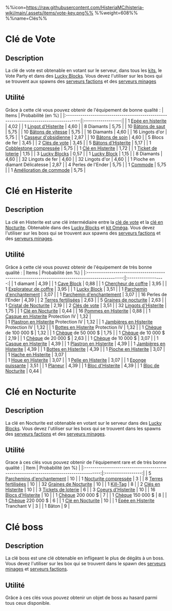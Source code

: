 %%icon=https://raw.githubusercontent.com/HisteriaMC/histeria-wiki/main/.assets/items/vote-key.png%%
%%weight=608%%
%%name=Clés%%

# Clé de Vote

## Description
La clé de vote est obtenable en votant sur le serveur, dans tous les [kits](https://histeria.fr/wiki/récompenses/kits), le Vote Party et dans des [Lucky Blocks](https://histeria.fr/wiki/blocks/lucky-block). Vous devez l'utiliser sur les boxs qui se trouvent aux spawns des [serveurs factions](https://histeria.fr/wiki/mondes/faction-servers) et des [serveurs minages](https://histeria.fr/wiki/mondes/minage-servers)

## Utilité
Grâce à cette clé vous pouvez obtenir de l'équipement de bonne qualité :
| Items                                                                                 | Probabilité (en %) |
|:-------------------------------------------------------------------------------------:|:------------------:|
| 1 [Epée en histerite](https://histeria.fr/wiki/outils/histerite-sword)                | 4,02               |
| 1 [Lingot d'Histerite](https://histeria.fr/wiki/ressources/histerite)               | 4,60               |
| 8 Diamants                                                                            | 5,75               |
| 10 [Bâtons de saut](https://histeria.fr/wiki/bâtons/jump-stick)                       | 5,75               |
| 10 [Bâtons de vitesse](https://histeria.fr/wiki/bâtons/speed-stick)                   | 5,75               |
| 16 Diamants                                                                           | 4,60               |
| 16 Lingots d'or                                                                       | 5,75               |
| 1 [Casseur d'obsidienne](https://histeria.fr/wiki/objets/obsidian-breaker)            | 2,87               |
| 10 [Bâtons de soin](https://histeria.fr/wiki/bâtons/heal-stick)                       | 4,60               |
| 5 Blocs de fer                                                                        | 3,45               |
| 2 [Clés de vote](https://histeria.fr/wiki/clés/vote-key)                            | 3,45               |
| 5 [Bâtons d'Histerite](https://histeria.fr/wiki/ressources/histerite-stick)               | 5,17               |
| 1 [Cobblestone compressée](https://histeria.fr/wiki/ressources/compress-cobble)        | 5,75               |
| 1 [Clé en Histerite](https://histeria.fr/wiki/clés/histerite-key)                   | 1,72               |
| 1 [Ticket de loterie](https://histeria.fr/wiki/objets/lottery-ticket)                 | 1,15               |
| 3 [Lucky Blocks](https://histeria.fr/wiki/blocs/lucky-block)                          | 0,57               |
| 1 [Lucky Block](https://histeria.fr/wiki/blocs/lucky-block)                           | 1,15               |
| 8 Diamants                                                                            | 4,60               |
| 32 Lingots de fer                                                                     | 4,60               |
| 32 Lingots d'or                                                                       | 4,60               |
| 1 Pioche en diamant Délicatesse                                                       | 2,87               |
| 4 Perles de l'Ender                                                                   | 5,75               |
| 1 [Commode](https://histeria.fr/wiki/blocs/drawer)                                    | 5,75               |
| 1 [Amélioration de commode](https://histeria.fr/wiki/objets/drawer-upgrade)           | 5,75               |


# Clé en Histerite

## Description
La clé en Histerite est une clé intermédiaire entre la [clé de vote](https://histeria.fr/wiki/clés/vote-key) et la [clé en Nocturite](https://histeria.fr/wiki/clés/nocturite-key). Obtenable dans des [Lucky Blocks](https://histeria.fr/wiki/blocs/lucky-block) et [kit Oméga](https://histeria.fr/wiki/récompenses/kits). Vous devez l'utiliser sur les boxs qui se trouvent aux spawns des [serveurs factions](https://histeria.fr/wiki/mondes/faction-servers) et des [serveurs minages](https://histeria.fr/wiki/mondes/minage-servers).

## Utilité
Grâce à cette clé vous pouvez obtenir de l'équipement de très bonne qualité :
| Items                                                                                           | Probabilité (en %) |
|:-----------------------------------------------------------------------------------------------:|:------------------:|
| 1 diamant                                                                                       | 4,39               |
| 1 [Cave Block](https://histeria.fr/wiki/blocs/cave-block)                                       | 0,88               |
| 1 [Chercheur de coffre](https://histeria.fr/wiki/objets/chest-finder)                         | 3,95               |
| 1 [Explorateur de coffre](https://histeria.fr/wiki/objets/chest-explorer)                        | 3,95               |
| 1 [Lucky Block](https://histeria.fr/wiki/blocs/lucky-block)                                     | 3,51               |
| 1 [Parchemin d'enchantement](https://histeria.fr/wiki/objets/forge-note)                                       | 3,07               |
| 1 [Parchemin d'enchantement](https://histeria.fr/wiki/objets/forge-note)                                       | 3,07               |
| 16 Perles de l'Ender                                                                            | 4,39               |
| 2 [Terres fertilisées](https://histeria.fr/wiki/blocs/fertilized-dirt)                          | 2,63               |
| 5 [Graines de nocturite](https://histeria.fr/wiki/ressources/nocturite-seed)                        | 2,63               |
| 1 [Cristal de Nocturite](https://histeria.fr/wiki/ressources/nocturite-crystal)                     | 2,19               |
| 2 [Clés de vote](https://histeria.fr/wiki/clés/vote-key)                                      | 3,51               |
| 32 [Lingots d'Histerite](https://histeria.fr/wiki/ressources/histerite-ingot)                       | 1,75               |
| 1 [Clé en Nocturite](https://histeria.fr/wiki/clés/nocturite-key)                             | 0,44               |
| 16 [Pommes en Histerite](https://histeria.fr/wiki/objets/histerite-apple)                       | 0,88               |
| 1 [Casque en Histerite](https://histeria.fr/wiki/armures/histerite-helmet) Protection IV        | 1,32               |                
| 1 [Plastron en Histerite](https://histeria.fr/wiki/armures/histerite-chestplate) Protection IV  | 1,32               |
| 1 [Jambières en Histerite](https://histeria.fr/wiki/armures/histerite-leggings) Protection IV   | 1,32               |
| 1 [Bottes en Histerite](https://histeria.fr/wiki/armures/histerite-boots) Protection IV         | 1,32               |
| 1 [Chèque](https://histeria.fr/wiki/objets/bank-note) de 100 000 $                    | 1,32               |
| 1 [Chèque](https://histeria.fr/wiki/objets/bank-note) de 50 000 $                     | 1,75               |
| 1 [Chèque](https://histeria.fr/wiki/objets/bank-note) de 10 000 $                     | 2,19               |
| 1 [Chèque](https://histeria.fr/wiki/objets/bank-note) de 20 000 $                     | 2,63               |
| 1 [Chèque](https://histeria.fr/wiki/objets/bank-note) de 10 000 $                     | 3,07               |
| 1 [Casque en Histerite](https://histeria.fr/wiki/armures/histerite-helmet)                      | 4,39               |
| 1 [Plastron en Histerite](https://histeria.fr/wiki/armures/histerite-chestplate)                | 4,39               |
| 1 [Jambières en Histerite](https://histeria.fr/wiki/armures/histerite-leggings)                 | 4,39               |
| 1 [Bottes en Histerite](https://histeria.fr/wiki/armures/histerite-boots)                       | 4,39               |
| 1 [Pioche en Histerite](https://histeria.fr/wiki/outils/histerite-pickaxe)                      | 3,07               |
| 1 [Hache en Histerite](https://histeria.fr/wiki/outils/histerite-axe)                           | 3,07               |               
| 1 [Houe en Histerite](https://histeria.fr/wiki/outils/histerite-hoe)                            | 3,07               |
| 1 [Pelle en Histerite](https://histeria.fr/wiki/outils/histerite-shovel)                        | 3,07               |
| 1 [Eponge puissante](https://histeria.fr/wiki/bâtons/sponger)                                   | 3,51               |
| 1 [Planeur](https://histeria.fr/wiki/objets/hang-glider)                                             | 4,39               |
| 1 [Bloc d'Histerite](https://histeria.fr/wiki/ressources/histerite-block)                           | 4,39               |
| 1 [Bloc de Nocturite](https://histeria.fr/wiki/ressources/nocturite-block)                           | 0,44               |


# Clé en Nocturite

## Description
La clé en Nocturite est obtenable en votant sur le serveur dans des [Lucky Blocks](https://histeria.fr/wiki/blocs/lucky-block).
Vous devez l'utiliser sur les boxs qui se trouvent dans les spawns des [serveurs factions](https://histeria.fr/wiki/mondes/faction-servers) et des [serveurs minages](https://histeria.fr/wiki/mondes/minage-servers).

## Utilité
Grace à ces clés vous pouvez obtenir de l'équipement rare et de très bonne qualité :
| Item                                                                                   | Probabilité (en %) |
|:--------------------------------------------------------------------------------------:|:------------------:|
| 5 [Parchemins d'enchantement](https://histeria.fr/wiki/objets/forge-note)                             | 10                 |
| 1 [Nocturite compressée](https://histeria.fr/wiki/ressources/nocturite-compress)           | 3                  |
| 8 [Terres fertilisées](https://histeria.fr/wiki/blocs/fertilized-dirt)                 | 10                 |
| 32 [Graines de Nocturite](https://histeria.fr/wiki/ressources/nocturite-seed)              | 10                 |
| 1 [Kill-Tag](https://histeria.fr/wiki/objets/kill-tag)                                 | 8                  |
| 2 [Clés en Histerite](https://histeria.fr/wiki/clés/histerite-key)                   | 10                 |
| 3 [Tickets de loterie](https://histeria.fr/wiki/objets/lottery-ticket)                 | 6                  |
| 3 [Coeurs d'Histerite](https://histeria.fr/wiki/ressources/histerite-core)                 | 10                 |
| 16 [Blocs d'Histerite](https://histeria.fr/wiki/ressources/histerite-block)                | 10                 |
| 1 [Chèque](https://histeria.fr/wiki/objets/bank-note) 200 000 $              | 7                  |
| 1 [Chèque](https://histeria.fr/wiki/objets/bank-note) 150 000 $              | 8                  |
| 1 [Chèque](https://histeria.fr/wiki/objets/bank-note) 220 000 $              | 6                  |
| 1 [Clé en Nocturite](https://histeria.fr/wiki/clés/nocturite-key)                    | 10                 |
| 1 [Epée en Histerite](https://histeria.fr/wiki/outils/histerite-sword) Tranchant V     | 3                  |
| 1 Bâton                                                                                | 9                  |


# Clé boss

## Description
La clé boss est une clé obtenable en infligeant le plus de dégâts à un boss. Vous devez l'utiliser sur les box qui se trouvent dans le spawn des [serveurs minages](https://histeria.fr/wiki/mondes/minage-servers) et [serveurs factions](https://histeria.fr/wiki/mondes/faction-servers).

## Utilité
Grâce à ces clés vous pouvez obtenir un objet de boss au hasard parmi tous ceux disponible.
